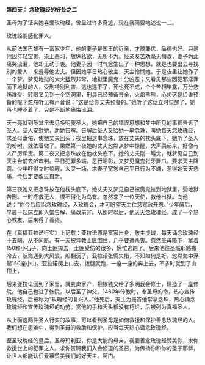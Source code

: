 **第四天： 念玫瑰经的好处之二**

圣母为了证实她喜爱玫瑰经，曾显过许多奇迹，现在我简要地述说一二。

玫瑰经能感化罪人。

从前法国巴黎有一富家少年，他的妻子是国王的近亲，才貌兼优，品德也好。只是他因年轻宝贵，染上恶习，放纵私欲，无所不为。经亲友苦劝毫无悔改，妻子为此痛哭流泪，他却无动于衷。他妻子因一时气忿生出了一种思想，就是也要出去寻找别的爱人，来羞辱他丈夫。但因她平日热心敬主，天主怜悯她。于是夜里让她作了一个梦，梦见地狱的大火猛烈非常，地狱里魔鬼十分凶恶；又看见那些因犯邪淫罪而下地狱的人，受刑特别利害，逃也逃不了，死也死不成，个个苦相毕露，万分悲伤难受。转眼又见到一个空洞里，刑具已经预备齐全，火焰熊熊，心想这是给谁预备的呢？忽然听见有声音说：“这是给你丈夫预备的。”她听了这话立时惊醒了，她再也睡不着了，只是不断地痛悔流泪。

天一亮就到圣堂里去见多明我圣人，她把自己的错误思想和梦中所见的事都告诉了圣人。圣人安慰她，劝她告解。告解后圣人又给她一串念珠，叫她每天念玫瑰经，求圣母垂佑，使她丈夫回头；夜里把这串念珠，放在丈夫的枕头底下。她听了圣人的吩咐，就依着做了。果然第一夜她的丈夫忽然从梦中惊醒，大声哭起来，好像有人严厉斥责。第二夜又把念珠放在他枕头底下，她的丈夫刚一睡觉，就梦见自己到天主台前去听审判。平日犯罪多端，恶行昭彰，又梦见魔鬼张牙舞爪，要求天主降罚。少年吓得立时惊醒，大哭一场，求妻子宽恕自己平日行为不端，惹得她天天悲痛，今后定要改过自新。

第三夜她又把念珠放在他枕头底下，她丈夫又梦见自己被魔鬼拉到地狱里，受地狱苦刑。一时呼救无人，恨不得化为乌有。忽然来了一位天使，救他出狱。向他说：“你今后应当念玫瑰经，入玫瑰会，才可盼望天主仁慈宽赦开恩。”少年醒后，早晨一起床立即入堂告解，痛改前非。从那时以后，他天天念玫瑰经，成了一个热心教友，后来得了善终。

在《真福亚拉诺行实》上记载：亚拉诺原是富家出身，敬主虔诚，每天诵念玫瑰经十五端，从不间断。有一天被异教土匪围住，几乎要遭杀害。忽然圣母降下，拿着150颗小石子，向土匪掷去，土匪受伤的很多，慌忙逃跑了。后来他往圣城耶路撒冷去，航海遇到大风浪，船翻沉了，亚拉诺张慌失惜，不知如何是好。忽然海中浮起150座小山。亚拉诺爬上山去，拨腿就跑，一座一座的奔上去，不多时就到了山顶上，

后来亚拉诺回到了家里，就变卖家产，把银钱交给了多明我会修士，建造了一座修院。他自己也进了修院，以后圣了神父。1460年传教时，奉圣母的命，热心宣传玫瑰经，后被称为“玫瑰经的复兴人。”他死后，天主为报答他常拿念珠，热心诵念玫瑰经和宣传玫瑰经的功劳。赏他的手和舌头都没有朽烂，后被列为真福圣人。

从上面这两件圣人行实的故事，可以看到圣母是如何救援和保护善念玫瑰经的人。我们想在患难中，得到圣母的救助和保护，应当每天热心诵念玫瑰经。

至圣玫瑰经的皇后，圣母玛利亚，你是大能的母亲，我要善念玫瑰经赞美你，求你救援世上的犯罪之人。求你赏赐我们入会修道的圣召，为传扬你和你的圣子耶稣，让世人都能认识爱慕赞美我们的好天主。阿门。